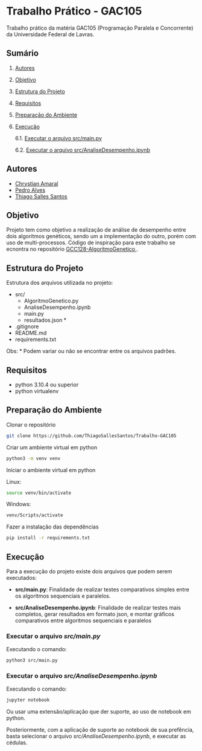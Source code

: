  
#  Trabalho Prático - GAC105

 Trabalho prático da matéria GAC105 (Programação Paralela e Concorrente) da Universidade Federal de Lavras.

## Sumário
1. [Autores](#autores)  
2. [Objetivo](#objetivo)
3. [Estrutura do Projeto](#estrutura-do-projeto)
4. [Requisitos](#requisitos)
5. [Preparação do Ambiente](#preparação-do-ambiente)
6. [Execução](#execução)

    6.1. [Executar o arquivo src/main.py](#executar-o-arquivo-srcmainpy)

    6.2. [Executar o arquivo src/AnaliseDesempenho.ipynb](#executar-o-arquivo-srcanalisedesempenhoipynb)

## Autores

- [Chrystian Amaral](https://github.com/chrystian9)
- [Pedro Alves](https://github.com/Hedrobyte)
- [Thiago Salles Santos](https://github.com/ThiagoSallesSantos)

## Objetivo 

Projeto tem como objetivo a realização de análise de desempenho entre dois algoritmos genéticos, sendo um a implementação do outro, porém com uso de  multi-processos. Código de inspiração para este trabalho se ecnontra no repositório [ GCC128-AlgoritmoGenetico
](https://github.com/ThiagoSallesSantos/GCC128-AlgoritmoGenetico).

## Estrutura do Projeto

Estrutura dos arquivos utilizada no projeto:

- src/
    - AlgoritmoGenetico.py
    - AnaliseDesempenho.ipynb
    - main.py
    - resultados.json *
- .gitignore
- README.md
- requirements.txt 

Obs: * Podem variar ou não se encontrar entre os arquivos padrões. 

## Requisitos

- python 3.10.4 ou superior
- python virtualenv 

## Preparação do Ambiente

Clonar o repositório

~~~bash  
git clone https://github.com/ThiagoSallesSantos/Trabalho-GAC105
~~~

Criar um ambiente virtual em python

~~~bash  
python3 -m venv venv
~~~

Iniciar o ambiente virtual em python

Linux:

~~~bash  
source venv/bin/activate
~~~

Windows: 

~~~bash  
venv/Scripts/activate
~~~

Fazer a instalação das dependências

~~~bash  
pip install -r requirements.txt
~~~    

## Execução

Para a execução do projeto existe dois arquivos que podem serem executados:

- __src/main.py__: Finalidade de realizar testes comparativos simples entre os algoritmos sequenciais e paralelos.

- __src/AnaliseDesempenho.ipynb__: Finalidade de realizar testes mais completos, gerar resultados em formato json, e montar gráficos comparativos entre algoritmos sequenciais e paralelos

### Executar o arquivo _src/main.py_

Executando o comando:

~~~bash  
python3 src/main.py
~~~

### Executar o arquivo _src/AnaliseDesempenho.ipynb_

Executando o comando:

~~~bash  
jupyter notebook
~~~

Ou usar uma extensão/aplicação que der suporte, ao uso de notebook em python.

Posteriormente, com a aplicação de suporte ao notebook de sua prefência, basta selecionar o arquivo _src/AnaliseDesempenho.ipynb_, e executar as cédulas.